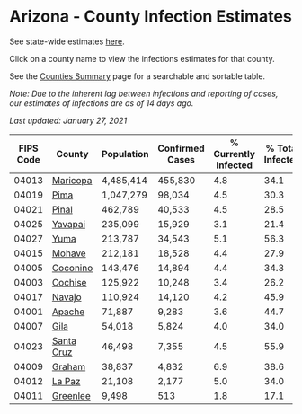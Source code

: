 # Arizona - County Infection Estimates

See state-wide estimates [here](/infections/us-az).

Click on a county name to view the infections estimates for that county.

See the [Counties Summary](/infections/summary-counties) page for a searchable and sortable table.

*Note: Due to the inherent lag between infections and reporting of cases, our estimates of infections are as of 14 days ago.*

*Last updated: January 27, 2021*

|   FIPS Code |                   County |   Population |   Confirmed Cases |   % Currently Infected |   % Total Infected |
|-------------|--------------------------|--------------|-------------------|------------------------|--------------------|
|       04013 |     [Maricopa](maricopa) |    4,485,414 |           455,830 |                    4.8 |               34.1 |
|       04019 |             [Pima](pima) |    1,047,279 |            98,034 |                    4.5 |               30.3 |
|       04021 |           [Pinal](pinal) |      462,789 |            40,533 |                    4.5 |               28.5 |
|       04025 |       [Yavapai](yavapai) |      235,099 |            15,929 |                    3.1 |               21.4 |
|       04027 |             [Yuma](yuma) |      213,787 |            34,543 |                    5.1 |               56.3 |
|       04015 |         [Mohave](mohave) |      212,181 |            18,528 |                    4.4 |               27.9 |
|       04005 |     [Coconino](coconino) |      143,476 |            14,894 |                    4.4 |               34.3 |
|       04003 |       [Cochise](cochise) |      125,922 |            10,248 |                    3.4 |               26.2 |
|       04017 |         [Navajo](navajo) |      110,924 |            14,120 |                    4.2 |               45.9 |
|       04001 |         [Apache](apache) |       71,887 |             9,283 |                    3.6 |               44.7 |
|       04007 |             [Gila](gila) |       54,018 |             5,824 |                    4.0 |               34.0 |
|       04023 | [Santa Cruz](santa-cruz) |       46,498 |             7,355 |                    4.5 |               55.9 |
|       04009 |         [Graham](graham) |       38,837 |             4,832 |                    6.9 |               38.6 |
|       04012 |         [La Paz](la-paz) |       21,108 |             2,177 |                    5.0 |               34.0 |
|       04011 |     [Greenlee](greenlee) |        9,498 |               513 |                    1.8 |               17.1 |